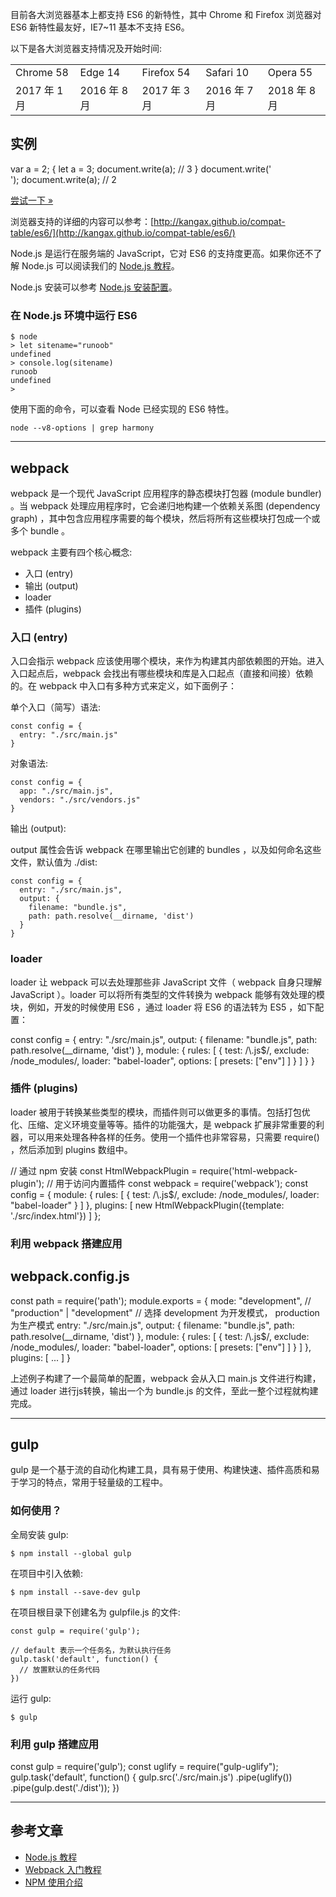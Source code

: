 目前各大浏览器基本上都支持 ES6 的新特性，其中 Chrome 和 Firefox 浏览器对 ES6 新特性最友好，IE7~11 基本不支持 ES6。

以下是各大浏览器支持情况及开始时间:

|              |              |              |              |              |
| ------------ | ------------ | ------------ | ------------ | ------------ |
| Chrome 58    | Edge 14      | Firefox 54   | Safari 10    | Opera 55     |
| 2017 年 1 月 | 2016 年 8 月 | 2017 年 3 月 | 2016 年 7 月 | 2018 年 8 月 |

  

## 实例

var a = 2; { let a = 3; document.write(a); // 3 } document.write('<br>'); document.write(a); // 2

[尝试一下 »](https://www.runoob.com/try/try.php?filename=es6_first)

浏览器支持的详细的内容可以参考：[http://kangax.github.io/compat-table/es6/](http://kangax.github.io/compat-table/es6/)

Node.js 是运行在服务端的 JavaScript，它对 ES6 的支持度更高。如果你还不了解 Node.js 可以阅读我们的 [Node.js 教程](https://www.runoob.com/nodejs/nodejs-tutorial.html)。

Node.js 安装可以参考 [Node.js 安装配置](https://www.runoob.com/nodejs/nodejs-install-setup.html)。

### 在 Node.js 环境中运行 ES6

```
$ node
> let sitename="runoob"
undefined
> console.log(sitename)
runoob
undefined
>
```

使用下面的命令，可以查看 Node 已经实现的 ES6 特性。

```
node --v8-options | grep harmony
```

* * *

## webpack

webpack 是一个现代 JavaScript 应用程序的静态模块打包器 (module bundler) 。当 webpack 处理应用程序时，它会递归地构建一个依赖关系图 (dependency graph) ，其中包含应用程序需要的每个模块，然后将所有这些模块打包成一个或多个 bundle 。

webpack 主要有四个核心概念:

+   入口 (entry)
+   输出 (output)
+   loader
+   插件 (plugins)

### 入口 (entry)

入口会指示 webpack 应该使用哪个模块，来作为构建其内部依赖图的开始。进入入口起点后，webpack 会找出有哪些模块和库是入口起点（直接和间接）依赖的。在 webpack 中入口有多种方式来定义，如下面例子：

单个入口（简写）语法:

```
const config = {
  entry: "./src/main.js"
}
```

对象语法:

```
const config = {
  app: "./src/main.js",
  vendors: "./src/vendors.js"
}
```

输出 (output):

output 属性会告诉 webpack 在哪里输出它创建的 bundles ，以及如何命名这些文件，默认值为 ./dist:

```
const config = {
  entry: "./src/main.js",
  output: {
    filename: "bundle.js",
    path: path.resolve(__dirname, 'dist')
  }
}
```

### loader

loader 让 webpack 可以去处理那些非 JavaScript 文件（ webpack 自身只理解 JavaScript ）。loader 可以将所有类型的文件转换为 webpack 能够有效处理的模块，例如，开发的时候使用 ES6 ，通过 loader 将 ES6 的语法转为 ES5 ，如下配置：

const config = { entry: "./src/main.js", output: { filename: "bundle.js", path: path.resolve(\_\_dirname, 'dist') }, module: { rules: \[ { test: /\\.js$/, exclude: /node\_modules/, loader: "babel-loader", options: \[ presets: \["env"\] \] } \] } }

### 插件 (plugins)

loader 被用于转换某些类型的模块，而插件则可以做更多的事情。包括打包优化、压缩、定义环境变量等等。插件的功能强大，是 webpack 扩展非常重要的利器，可以用来处理各种各样的任务。使用一个插件也非常容易，只需要 require() ，然后添加到 plugins 数组中。

// 通过 npm 安装 const HtmlWebpackPlugin = require('html-webpack-plugin'); // 用于访问内置插件 const webpack = require('webpack'); const config = { module: { rules: \[ { test: /\\.js$/, exclude: /node\_modules/, loader: "babel-loader" } \] }, plugins: \[ new HtmlWebpackPlugin({template: './src/index.html'}) \] };

### 利用 webpack 搭建应用

## webpack.config.js

const path = require('path'); module.exports = { mode: "development", // "production" | "development" // 选择 development 为开发模式， production 为生产模式 entry: "./src/main.js", output: { filename: "bundle.js", path: path.resolve(\_\_dirname, 'dist') }, module: { rules: \[ { test: /\\.js$/, exclude: /node\_modules/, loader: "babel-loader", options: \[ presets: \["env"\] \] } \] }, plugins: \[ ... \] }

上述例子构建了一个最简单的配置，webpack 会从入口 main.js 文件进行构建，通过 loader 进行js转换，输出一个为 bundle.js 的文件，至此一整个过程就构建完成。

* * *

## gulp

gulp 是一个基于流的自动化构建工具，具有易于使用、构建快速、插件高质和易于学习的特点，常用于轻量级的工程中。

### 如何使用？

全局安装 gulp:

```
$ npm install --global gulp
```

在项目中引入依赖:

```
$ npm install --save-dev gulp
```

在项目根目录下创建名为 gulpfile.js 的文件:

```
const gulp = require('gulp');

// default 表示一个任务名，为默认执行任务
gulp.task('default', function() {
  // 放置默认的任务代码
})
```

运行 gulp:

```
$ gulp
```

### 利用 gulp 搭建应用

const gulp = require('gulp'); const uglify = require("gulp-uglify"); gulp.task('default', function() { gulp.src('./src/main.js') .pipe(uglify()) .pipe(gulp.dest('./dist')); })

* * *

## 参考文章

+   [Node.js 教程](https://www.runoob.com/nodejs/nodejs-tutorial.html)
+   [Webpack 入门教程](https://www.runoob.com/w3cnote/webpack-tutorial.html)
+   [NPM 使用介绍](https://www.runoob.com/nodejs/nodejs-npm.html)
